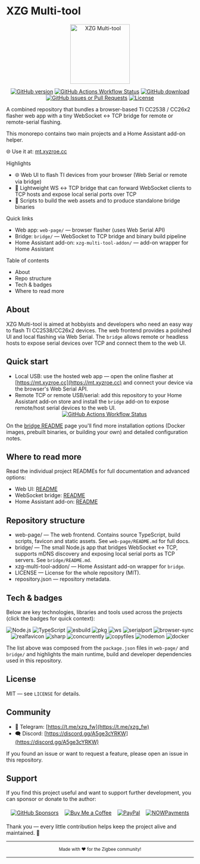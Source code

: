 # XZG Multi-tool

<div align="center">
  <img src="https://mt.xyzroe.cc/fav/favicon.svg" alt="XZG Multi-tool" style="height:160px; margin-bottom:12px;" />
</div>

<div align="center"> 
<a href="https://github.com/xyzroe/XZG-MT/releases"><img src="https://img.shields.io/github/release/xyzroe/XZG-MT.svg" alt="GitHub version"></img></a>
<a href="https://github.com/xyzroe/XZG-MT/actions/workflows/build-binaries.yml"><img src="https://img.shields.io/github/actions/workflow/status/xyzroe/XZG-MT/build-binaries.yml" alt="GitHub Actions Workflow Status"></img></a>
<a href="https://github.com/xyzroe/XZG-MT/releases/latest"><img src="https://img.shields.io/github/downloads/xyzroe/XZG-MT/total.svg" alt="GitHub download"></img></a>
<a href="https://github.com/xyzroe/XZG-MT/issues"><img src="https://img.shields.io/github/issues/xyzroe/XZG-MT" alt="GitHub Issues or Pull Requests"></img></a>
<a href="LICENSE"><img src="https://img.shields.io/github/license/xyzroe/XZG-MT.svg" alt="License"></img></a>
</div>

A combined repository that bundles a browser-based TI CC2538 / CC26x2 flasher web app with a tiny WebSocket ↔ TCP bridge for remote or remote-serial flashing.

This monorepo contains two main projects and a Home Assistant add-on helper.

🌐 Use it at: [mt.xyzroe.cc](https://mt.xyzroe.cc)

Highlights

- 🌐 Web UI to flash TI devices from your browser (Web Serial or remote via bridge)
- 🔌 Lightweight WS ↔ TCP bridge that can forward WebSocket clients to TCP hosts and expose local serial ports over TCP
- 🧰 Scripts to build the web assets and to produce standalone bridge binaries

Quick links

- Web app: `web-page/` — browser flasher (uses Web Serial API)
- Bridge: `bridge/` — WebSocket to TCP bridge and binary build pipeline
- Home Assistant add-on: `xzg-multi-tool-addon/` — add-on wrapper for Home Assistant

Table of contents

- About
- Repo structure
- Tech & badges
- Where to read more

## About

XZG Multi-tool is aimed at hobbyists and developers who need an easy way to flash TI CC2538/CC26x2 devices. The web frontend provides a polished UI and local flashing via Web Serial. The `bridge` allows remote or headless hosts to expose serial devices over TCP and connect them to the web UI.

## Quick start

- Local USB: use the hosted web app — open the online flasher at [https://mt.xyzroe.cc](https://mt.xyzroe.cc) and connect your device via the browser's Web Serial API.
- Remote TCP or remote USB/serial: add this repository to your Home Assistant add-on store and install the `bridge` add-on to expose remote/host serial devices to the web UI.
  <div align="center"> 
  <a alt="Open your Home Assistant instance and show the add add-on repository dialog with a specific repository URL pre-filled." href="https://my.home-assistant.io/redirect/supervisor_add_addon_repository/?repository_url=https%3A%2F%2Fgithub.com%2Fxyzroe%2Fbridge"><img src="https://my.home-assistant.io/badges/supervisor_add_addon_repository.svg" alt="GitHub Actions Workflow Status"></img></a>
  </div>

On the [bridge README](bridge/README.md) page you'll find more installation options (Docker images, prebuilt binaries, or building your own) and detailed configuration notes.

## Where to read more

Read the individual project READMEs for full documentation and advanced options:

- Web UI: [README](web-page/README.md)
- WebSocket bridge: [README](bridge/README.md)
- Home Assistant add-on: [README](xzg-multi-tool-addon/README.md)

## Repository structure

- web-page/ — The web frontend. Contains source TypeScript, build scripts, favicon and static assets. See `web-page/README.md` for full docs.
- bridge/ — The small Node.js app that bridges WebSocket ↔ TCP, supports mDNS discovery and exposing local serial ports as TCP servers. See `bridge/README.md`.
- xzg-multi-tool-addon/ — Home Assistant add-on wrapper for `bridge`.
- LICENSE — License for the whole repository (MIT).
- repository.json — repository metadata.

## Tech & badges

Below are key technologies, libraries and tools used across the projects (click the badges for quick context):

<div align="center">
  <img src="https://img.shields.io/badge/Node.js-%3E%3D20.18.0-brightgreen" alt="Node.js" />
  <img src="https://img.shields.io/badge/TypeScript-%5E5.5-blue" alt="TypeScript" />
  <img src="https://img.shields.io/badge/esbuild-%3E%3D0.23.0-purple" alt="esbuild" />
  <img src="https://img.shields.io/badge/pkg-for_binaries-lightgrey" alt="pkg" />
  <img src="https://img.shields.io/badge/ws-WebSocket-orange" alt="ws" />
  <img src="https://img.shields.io/badge/serialport-native-red" alt="serialport" />
  <img src="https://img.shields.io/badge/browser--sync-dev_server-blue" alt="browser-sync" />
  <img src="https://img.shields.io/badge/realfavicon-fav_gen-lightblue" alt="realfavicon" />
  <img src="https://img.shields.io/badge/sharp-image_processing-teal" alt="sharp" />
  <img src="https://img.shields.io/badge/concurrently-dev_helpers-grey" alt="concurrently" />
  <img src="https://img.shields.io/badge/copyfiles-static_copy-grey" alt="copyfiles" />
  <img src="https://img.shields.io/badge/nodemon-dev_watch-red" alt="nodemon" />
  <img src="https://img.shields.io/badge/Docker-container-blue" alt="docker" />
</div>

The list above was composed from the `package.json` files in `web-page/` and `bridge/` and highlights the main runtime, build and developer dependencies used in this repository.

## License

MIT — see `LICENSE` for details.

## Community

- 💬 Telegram: [https://t.me/xzg_fw](https://t.me/xzg_fw)
- 🗨️ Discord: [https://discord.gg/A5ge3cYRKW](https://discord.gg/A5ge3cYRKW)

If you found an issue or want to request a feature, please open an issue in this repository.

## Support

If you find this project useful and want to support further development, you can sponsor or donate to the author:

<div align="center">
  <a href="https://github.com/xyzroe" title="GitHub Sponsors"><img alt="GitHub Sponsors" src="https://img.shields.io/github/sponsors/xyzroe" style="margin:6px;"/></a>
  <a href="https://www.buymeacoffee.com/xyzroe" title="Buy Me a Coffee"><img alt="Buy Me a Coffee" src="https://img.shields.io/badge/Buy%20me%20a%20coffee-%23FFDD00.svg?logo=buy-me-a-coffee&logoColor=black" style="margin:6px;"/></a>
  <a href="https://www.paypal.com/paypalme/xyzroe" title="PayPal Me"><img alt="PayPal" src="https://img.shields.io/badge/PayPal-Donate-blue.svg?logo=paypal" style="margin:6px;"/></a>
  <a href="https://nowpayments.io/donation/xyzroe" title="Crypto donation via NOWPayments"><img alt="NOWPayments" src="https://img.shields.io/badge/Crypto-NOWPayments-purple.svg?logo=bitcoin" style="margin:6px;"/></a>
</div>

Thank you — every little contribution helps keep the project alive and maintained. 🙏

---

<div align="center">
  <sub>Made with <span aria-hidden="true">❤️</span> for the Zigbee community!</sub>
</div>
  
---
